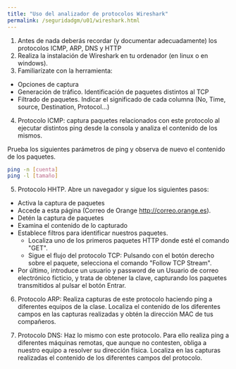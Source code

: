 ```yaml
---
title: "Uso del analizador de protocolos Wireshark"
permalink: /seguridadgm/u01/wireshark.html
---
```


1. Antes de nada deberás recordar (y documentar adecuadamente) los protocolos ICMP, ARP, DNS y HTTP
2. Realiza la instalación de Wireshark en tu ordenador (en linux o en windows).
3. Familiarízate con la herramienta:

* Opciones de captura
* Generación de tráfico. Identificación de paquetes distintos al TCP
* Filtrado de paquetes. Indicar el significado de cada columna (No, Time, source, Destination, Protocol...)

4. Protocolo ICMP: captura paquetes relacionados con este protocolo al ejecutar distintos ping desde la consola y analiza el contenido de los mismos.

Prueba los siguientes parámetros de ping y observa de nuevo el contenido de
los paquetes.

```bash
ping -n [cuenta]
ping -l [tamaño]
```
5. Protocolo HHTP. Abre un navegador y sigue los siguientes pasos:

* Activa la captura de paquetes
* Accede a esta página (Correo de Orange <http://correo.orange.es>).
* Detén la captura de paquetes
* Examina el contenido de lo capturado
* Establece filtros para identificar nuestros paquetes.
    * Localiza uno de los primeros paquetes HTTP donde esté el comando "GET".
    * Sigue el flujo del protocolo TCP: Pulsando con el botón derecho sobre el paquete, selecciona el comando "Follow TCP Stream".
* Por último, introduce un usuario y password de un Usuario de correo electrónico ficticio, y trata de obtener la clave, capturando los
paquetes transmitidos al pulsar el botón Entrar.

6. Protocolo ARP: Realiza capturas de este protocolo haciendo ping a diferentes equipos de la clase. Localiza el contenido de los diferentes campos en las capturas realizadas y obtén la dirección MAC de tus compañeros.

7. Protocolo DNS: Haz lo mismo con este protocolo. Para ello realiza ping a diferentes máquinas remotas, que aunque no contesten, obliga a nuestro
equipo a resolver su dirección física. Localiza en las capturas realizadas el contenido de los diferentes campos del protocolo.
